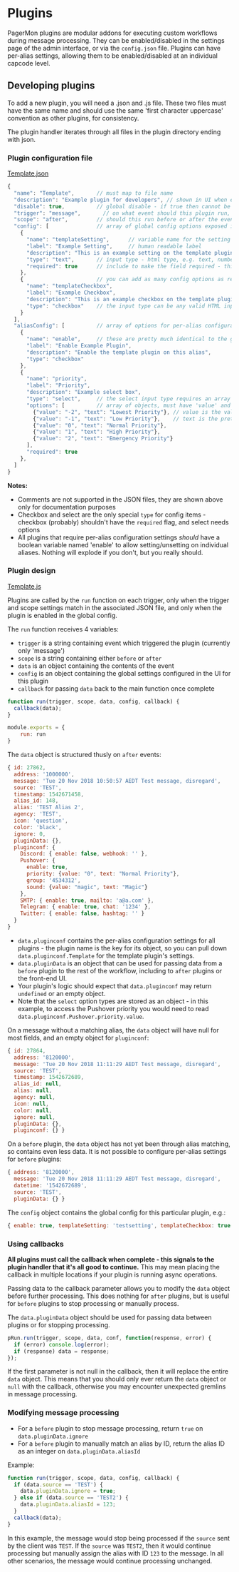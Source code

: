 # Plugins

PagerMon plugins are modular addons for executing custom workflows during message processing. They can be enabled/disabled in the settings page of the admin interface, or via the `config.json` file. Plugins can have per-alias settings, allowing them to be enabled/disabled at an individual capcode level.

## Developing plugins

To add a new plugin, you will need a .json and .js file. These two files must have the same name and should use the same 'first character uppercase' convention as other plugins, for consistency.

The plugin handler iterates through all files in the plugin directory ending with json.

### Plugin configuration file

[Template.json](Template.json)

```javascript
{
  "name": "Template",       // must map to file name
  "description": "Example plugin for developers", // shown in UI when enabling/disabling
  "disable": true,          // global disable - if true then cannot be enabled in UI. Plugins that may be a security risk should ship with this set to true
  "trigger": "message",       // on what event should this plugin run, currently only "message"
  "scope": "after",         // should this run before or after the event - before will block processing, but allow you to manipulate a message before it is committed to the database
  "config": [               // array of global config options exposed in settings page
    {
      "name": "templateSetting",      // variable name for the setting
      "label": "Example Setting",     // human readable label
      "description": "This is an example setting on the template plugin",     // help text in UI
      "type": "text",       // input type - html type, e.g. text, number
      "required": true      // include to make the field required - this only adds the required flag in the UI, it doesn't add any logic in the actual plugin handling
    },
    {                       // you can add as many config options as required, provided they all have unique variable names
      "name": "templateCheckbox",
      "label": "Example Checkbox",
      "description": "This is an example checkbox on the template plugin",
      "type": "checkbox"    // the input type can be any valid HTML input type, though more complex types may require changes to settings.html and aliasDetails.html
    }
  ],
  "aliasConfig": [          // array of options for per-alias configuration
    {
      "name": "enable",     // these are pretty much identical to the global config options, they're just stored at the alias level
      "label": "Enable Example Plugin",
      "description": "Enable the template plugin on this alias",
      "type": "checkbox"
    },
    {
      "name": "priority",
      "label": "Priority",
      "description": "Example select box",
      "type": "select",     // the select input type requires an array of options
      "options": [          // array of objects, must have 'value' and 'text' keys
        {"value": "-2", "text": "Lowest Priority"}, // value is the value that will be referenced in your plugin code
        {"value": "-1", "text": "Low Priority"},    // text is the pretty label for the option
        {"value": "0", "text": "Normal Priority"},
        {"value": "1", "text": "High Priority"},
        {"value": "2", "text": "Emergency Priority"}
      ],
      "required": true
    },
  ]
}
```

**Notes:**
* Comments are not supported in the JSON files, they are shown above only for documentation purposes
* Checkbox and select are the only special `type` for config items - checkbox (probably) shouldn't have the `required` flag, and select needs options
* All plugins that require per-alias configuration settings *should* have a boolean variable named 'enable' to allow setting/unsetting on individual aliases. Nothing will explode if you don't, but you really should.

### Plugin design

[Template.js](Template.js)

Plugins are called by the `run` function on each trigger, only when the trigger and scope settings match in the associated JSON file, and only when the plugin is enabled in the global config.

The `run` function receives 4 variables:

* `trigger` is a string containing event which triggered the plugin (currently only 'message')
* `scope` is a string containing either `before` or `after`
* `data` is an object containing the contents of the event
* `config` is an object containing the global settings configured in the UI for this plugin
* `callback` for passing `data` back to the main function once complete

```javascript
function run(trigger, scope, data, config, callback) {
  callback(data);
}

module.exports = {
    run: run
}
```

The `data` object is structured thusly on `after` events:

```javascript
{ id: 27862,
  address: '1000000',
  message: 'Tue 20 Nov 2018 10:50:57 AEDT Test message, disregard',
  source: 'TEST',
  timestamp: 1542671458,
  alias_id: 148,
  alias: 'TEST Alias 2',
  agency: 'TEST',
  icon: 'question',
  color: 'black',
  ignore: 0,
  pluginData: {},
  pluginconf: {
    Discord: { enable: false, webhook: '' },
    Pushover: {
      enable: true,
      priority: {value: "0", text: "Normal Priority"},
      group: '4534312',
      sound: {value: "magic", text: "Magic"}
    },
    SMTP: { enable: true, mailto: 'a@a.com' },
    Telegram: { enable: true, chat: '1234' },
    Twitter: { enable: false, hashtag: '' }
  }
}
```

* `data.pluginconf` contains the per-alias configuration settings for all plugins - the plugin name is the key for its object, so you can pull down `data.pluginconf.Template` for the template plugin's settings.
* `data.pluginData` is an object that can be used for passing data from a `before` plugin to the rest of the workflow, including to `after` plugins or the front-end UI.
* Your plugin's logic should expect that `data.pluginconf` may return `undefined` or an empty object.
* Note that the `select` option types are stored as an object - in this example, to access the Pushover priority you would need to read `data.pluginconf.Pushover.priority.value`.

On a message without a matching alias, the `data` object will have null for most fields, and an empty object for `pluginconf`:

```javascript
{ id: 27864,
  address: '8120000',
  message: 'Tue 20 Nov 2018 11:11:29 AEDT Test message, disregard',
  source: 'TEST',
  timestamp: 1542672689,
  alias_id: null,
  alias: null,
  agency: null,
  icon: null,
  color: null,
  ignore: null,
  pluginData: {},
  pluginconf: {} }
```

On a `before` plugin, the `data` object has not yet been through alias matching, so contains even less data. It is not possible to configure per-alias settings for `before` plugins:

```javascript
{ address: '8120000',
  message: 'Tue 20 Nov 2018 11:11:29 AEDT Test message, disregard',
  datetime: '1542672689',
  source: 'TEST',
  pluginData: {} }
```

The `config` object contains the global config for this particular plugin, e.g.:

```javascript
{ enable: true, templateSetting: 'testsetting', templateCheckbox: true }
```

### Using callbacks

**All plugins must call the callback when complete - this signals to the plugin handler that it's all good to continue.** This may mean placing the callback in multiple locations if your plugin is running async operations.

Passing data to the callback parameter allows you to modify the `data` object before further processing. This does nothing for `after` plugins, but is useful for `before` plugins to stop processing or manually process.

The `data.pluginData` object should be used for passing data between plugins or for stopping processing.

```javascript
pRun.run(trigger, scope, data, conf, function(response, error) {
  if (error) console.log(error);
  if (response) data = response;
});
```

If the first parameter is not null in the callback, then it will replace the entire `data` object. This means that you should only ever return the `data` object or `null` with the callback, otherwise you may encounter unexpected gremlins in message processing.

### Modifying message processing

* For a `before` plugin to stop message processing, return `true` on `data.pluginData.ignore`
* For a `before` plugin to manually match an alias by ID, return the alias ID as an integer on `data.pluginData.aliasId`

Example:

```javascript
function run(trigger, scope, data, config, callback) {
  if (data.source == 'TEST') {
    data.pluginData.ignore = true;
  } else if (data.source == 'TEST2') {
    data.pluginData.aliasId = 123;
  }
  callback(data);
}
```

In this example, the message would stop being processed if the `source` sent by the client was `TEST`. If the `source` was `TEST2`, then it would continue processing but manually assign the alias with ID `123` to the message. In all other scenarios, the message would continue processing unchanged.
